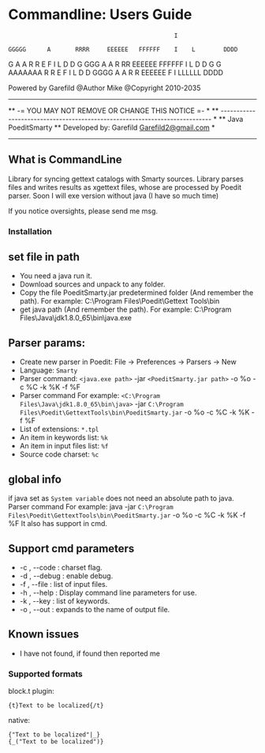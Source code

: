Commandline: Users Guide
========================

                                                   I
 
    GGGGG      A       RRRR     EEEEEE   FFFFFF    I    L        DDDD
   G          A A      R   R    E        F         I    L        D   D
   G GGG     A   A     R RR     EEEEEE   FFFFFF    I    L        D    D
   G    G   AAAAAAA    R  R     E        F         I    L        D   D
    GGGG   A       A   R   R    EEEEEE   F         I    LLLLLL   DDDD
 
   Powered by Garefild
   @Author Mike 
   @Copyright 2010-2035  
  

   ********************************************************************************
   **              -= YOU MAY NOT REMOVE OR CHANGE THIS NOTICE =-                 *
   ** --------------------------------------------------------------------------- *
   **  Java PoeditSmarty
   **  Developed by:  Garefild <Garefild2@gmail.com>                              *
   ********************************************************************************


What is CommandLine
-------------------

Library for syncing gettext catalogs with Smarty sources. 
Library parses files and writes results as xgettext files, whose are processed by Poedit parser.
Soon I will exe version without java (I have so much time)

If you notice oversights, please send me msg.

### Installation

## set file in path

* You need a java run it.
* Download sources and unpack to any folder.
* Copy the file PoeditSmarty.jar predetermined folder (And remember the path).  For example: C:\Program Files\Poedit\Gettext Tools\bin
* get java path (And remember the path). For example: C:\Program Files\Java\jdk1.8.0_65\bin\java.exe

## Parser params:

* Create new parser in Poedit: File -> Preferences -> Parsers -> New
* Language: `Smarty`
* Parser command: `<java.exe path>` -jar `<PoeditSmarty.jar path>` -o %o -c %C -k %K -f %F  
* Parser command For example: `<C:\Program Files\Java\jdk1.8.0_65\bin\java>` -jar `C:\Program Files\Poedit\GettextTools\bin\PoeditSmarty.jar` -o %o -c %C -k %K -f %F 
* List of extensions: `*.tpl`
* An item in keywords list: `%k`
* An item in input files list: `%f`
* Source code charset: `%c`

## global info
if java set as `System variable` does not need an absolute path to java.
Parser command For example: java -jar `C:\Program Files\Poedit\GettextTools\bin\PoeditSmarty.jar` -o %o -c %C -k %K -f %F 
It also has support in cmd.

## Support cmd parameters

* -c , --code            <Args>  <Required> : charset flag.
* -d , --debug                              : enable debug.
* -f , --file            <Args>  <Required> : list of input files.
* -h , --help                               : Display command line parameters for use.
* -k , --key             <Args>  <Required> : list of keywords.
* -o , --out             <Args>  <Required> : expands to the name of output file.

## Known issues
* I have not found, if found then reported me

### Supported formats

block.t plugin:
```
{t}Text to be localized{/t}
```
native:
```
{"Text to be localized"|_}
{_("Text to be localized")}
```
